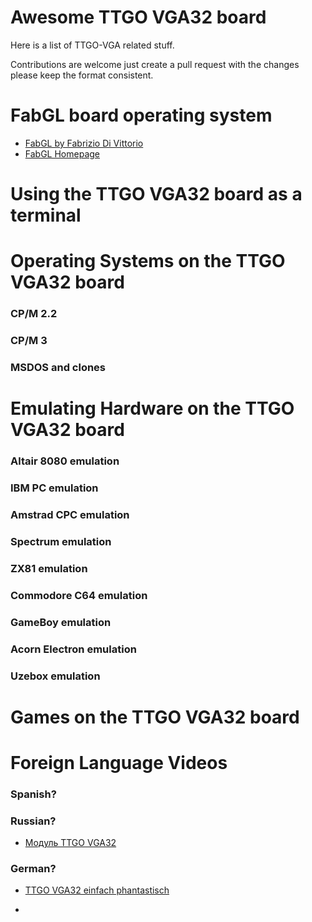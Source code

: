 # Awesome TTGO VGA32 board

Here is a list of TTGO-VGA related stuff. 

Contributions are welcome just create a pull request with the changes please keep the format consistent.


# FabGL board operating system
- [FabGL by Fabrizio Di Vittorio](https://github.com/fdivitto/FabGL)
- [FabGL Homepage](http://www.fabglib.org/)


# Using the TTGO VGA32 board as a terminal



# Operating Systems on the TTGO VGA32 board


### CP/M 2.2


### CP/M 3 


### MSDOS and clones


# Emulating Hardware on the TTGO VGA32 board

### Altair 8080 emulation



### IBM PC emulation



### Amstrad CPC emulation


### Spectrum emulation


### ZX81 emulation

### Commodore C64 emulation


### GameBoy emulation 


### Acorn Electron emulation



### Uzebox emulation






# Games on the TTGO VGA32 board


# Foreign Language Videos

### Spanish?


### Russian?
- [Модуль TTGO VGA32](https://youtu.be/QAlkMlJ3w8Q?si=zRfx-6DtJtozkhTl)

### German?
- [TTGO VGA32 einfach phantastisch](https://youtu.be/NwkLWIhMKC8?si=waldFppAJXTXrSHI)

- 
